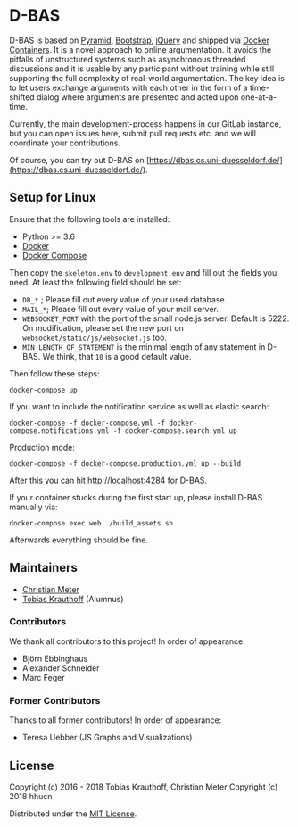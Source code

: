 # D-BAS

D-BAS is based on [Pyramid](http://www.pylonsproject.org/), [Bootstrap](http://getbootstrap.com/),
[jQuery](https://jquery.com/) and shipped via [Docker Containers](https://www.docker.com/). It is a novel approach to online
argumentation. It avoids the pitfalls of  unstructured systems such as asynchronous threaded discussions and it is
usable by any participant without training while still supporting the full complexity  of real-world argumentation.
The key idea is to let users exchange arguments  with each other in the form of a time-shifted dialog where arguments
are presented and acted upon one-at-a-time.

Currently, the main development-process happens in our GitLab instance, but you
can open issues here, submit pull requests etc. and we will coordinate your
contributions.

Of course, you can try out D-BAS on [https://dbas.cs.uni-duesseldorf.de/](https://dbas.cs.uni-duesseldorf.de/).

## Setup for Linux

Ensure that the following tools are installed:

* Python >= 3.6
* [Docker](https://docs.docker.com/engine/installation/)
* [Docker Compose](https://docs.docker.com/compose/install/)

Then copy the `skeleton.env` to `development.env` and fill out the fields you need.
At least the following field should be set:
 - `DB_*` ; Please fill out every value of your used database.
 - `MAIL_*`; Please fill out every value of your mail server.
 - `WEBSOCKET_PORT` with the port of the small node.js server. Default is 5222. On modification, please set the new port on `websocket/static/js/websocket.js` too. 
 - `MIN_LENGTH_OF_STATEMENT` is the minimal length of any statement in D-BAS. We think, that `10` is a good default value.

Then follow these steps:

    docker-compose up

If you want to include the notification service as well as elastic search:

    docker-compose -f docker-compose.yml -f docker-compose.notifications.yml -f docker-compose.search.yml up

Production mode:

    docker-compose -f docker-compose.production.yml up --build

After this you can hit [http://localhost:4284](http://localhost:4284) for D-BAS.

If your container stucks during the first start up, please install D-BAS manually via:

    docker-compose exec web ./build_assets.sh

Afterwards everything should be fine.


## Maintainers

* [Christian Meter](mailto:meter@cs.uni-duesseldorf.de)
* [Tobias Krauthoff](mailto:krauthoff@cs.uni-duesseldorf.de) (Alumnus)


### Contributors

We thank all contributors to this project! In order of appearance:

* Björn Ebbinghaus
* Alexander Schneider
* Marc Feger


### Former Contributors

Thanks to all former contributors! In order of appearance:

* Teresa Uebber (JS Graphs and Visualizations)


## License

Copyright (c) 2016 - 2018 Tobias Krauthoff, Christian Meter
Copyright (c) 2018 hhucn

Distributed under the [MIT License](LICENSE).
